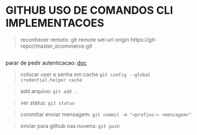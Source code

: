 # GITHUB USO DE COMANDOS CLI IMPLEMENTACOES

> reconhecer remoto:
> git remote set-url origin https://git-repo//master_ecommerce.git

```git remote set-url origin git@github.com:rzjprogramador/<PROJETO>.git

```

parar de pedir autenticacao:
[doc](https://www.freecodecamp.org/portuguese/news/como-resolver-o-problema-de-o-git-pedir-sempre-as-credenciais-do-usuario/)

> colocar user e senha em cache
> `git config --global credential.helper cache`

> add arquivo:
> `git add .`

> ver status:
> `git status`

> commitar enviar mensagem:
> `git commit -m "<prefixo:> <mensagem>"`

> enviar para github nas nuvens:
> `git push`

